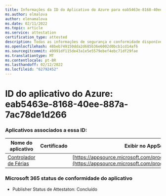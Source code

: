```yaml
---
title: Informações da ID do Aplicativo do Azure para eab5463e-8168-40ee-887a-7ac78de1d266
ms.author: elmalova
author: elenamalova
ms.date: 02/11/2022
ms.topic: article
ms.service: attestation
certification_type: attested
description: Todas as informações de segurança e conformidade disponíveis para eab5463e-8168-40ee-887a-7ac78de1d266.
ms.openlocfilehash: 48beb749150dda2d685b36e6002d0bcb1cd14af6
ms.sourcegitcommit: 49991df115de43a1e5e5579ebef4ebc71df29fae
ms.translationtype: MT
ms.contentlocale: pt-BR
ms.lasthandoff: 02/12/2022
ms.locfileid: "62792452"
---
```

# <a name="azure-app-id-eab5463e-8168-40ee-887a-7ac78de1d266"></a>ID do aplicativo do Azure: eab5463e-8168-40ee-887a-7ac78de1d266


### <a name="apps-associated-with-this-id"></a>Aplicativos associados a essa ID:
| **Nome do aplicativo** | **Certificado** | **Exibir no AppSource** |
|--------------|---------------|-----------------------|
| [Controlador de Férias](https://docs.microsoft.com/microsoft-365-app-certification/forward/WA200002167) |  | [https://appsource.microsoft.com/product/office/WA200002167](https://appsource.microsoft.com/product/office/WA200002167) |

### <a name="microsoft-365-app-compliance-status"></a>Microsoft 365 status de conformidade do aplicativo
- Publisher Status de Attestaton: Concluído
